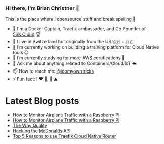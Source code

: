 ### Hi there, I'm Brian Christner 👋
This is the place where I opensource stuff and break spelling :rofl:

- 🐳 I'm a Docker Captain, Traefik ambassador, and Co-Founder of [56K.Cloud](https://56k.cloud) :trophy:
- 📍 I live in Switzerland but originally from the US :switzerland: + :us:
- 🔭 I’m currently working on building a training platform for Cloud Native tools :wink:
- 🌱 I’m currently studying for more AWS certifications :book:
- 💬 Ask me about anything related to Containers/Cloud/IoT :cloud:
- 📫 How to reach me: [@idomyowntricks](https://twitter.com/idomyowntricks)
- ⚡ Fun fact: I :heart: :bicyclist:, :ski: :mountain:

# Latest Blog posts
<!-- BLOG-POST-LIST:START -->
- [How to Monitor Airplane Traffic with a Raspberry Pi](https://dev.to/vegasbrianc/how-to-monitor-airplane-traffic-with-a-raspberry-pi-109h)
- [How to Monitor Airplane Traffic with a Raspberry Pi](https://brianchristner.io/monitor-airplane-traffic-with-a-raspberry-pi/)
- [The Why Quality](https://brianchristner.io/the-why-quality/)
- [Hacking the McDonalds API](https://brianchristner.io/hacking-the-mcdonalds-api/)
- [Top 5 Reasons to use Traefik Cloud Native Router](https://dev.to/vegasbrianc/top-5-reasons-to-use-traefik-cloud-native-router-511f)
<!-- BLOG-POST-LIST:END -->
